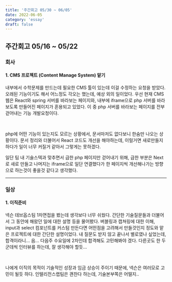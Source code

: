 ```yaml
---
title: '주간회고 05/30 ~ 06/05'
date: 2022-06-05
category: 'essay'
draft: false
---
```


## 주간회고 05/16 ~ 05/22

### 회사

#### 1. CMS 프로젝트 (Content Manage System) 맡기

내부에서 수학문제를 만드는데 필요한 CMS 툴이 있는데 이걸 수정하는 요청을 받았다. 오래된 기능이기도 해서 어느정도 각오는 했는데, 예상 외의 일이었다. 우선 현재 CMS 웹은 React와 spring 서버를 바라보는 페이지와, 내부에 iframe으로 php 서버를 바라보도록 만들어진 페이지가 혼용되고 있었다. 이 중 php 서버를 바라보는 페이지를 전부 걷어내는 기능 개발요청이다.

<br/>

php에 어떤 기능이 있는지도 모르는 상황에서, 문서마저도 없다보니 한숨만 나오는 상황이다. 문서 정리와 더불어서 React 코드도 개선을 해야하는데, 이럴거면 새로만들지 하다가 일이 너무 커질거 같아서 그렇게는 못하겠다.
<br/>

일단 팀 내 기술스텍과 맞추면서 급한 php 페이지만 걷어내기 위해, 급한 부분은 Next로 새로 만들고 나머지는 iframe으로 일단 연결했다가 한 페이지씩 개선해나가는 방향으로 하는것이 좋을것 같다고 생각했다.

---

### 일상

#### 1. 이직준비

넥슨 데브옵스팀 1차면접을 봤는데 생각보다 너무 쉬웠다. 간단한 기술질문들과 더불어서 그 동안에 해왔던 일에 대한 설명 등을 물어봤다. 버블링과 캡쳐링에 대한 이해, input과 select 컴포넌트를 커스텀 만든다면 어떤점을 고려해서 만들것인지 정도와 맡은 프로젝트에 대한 간단한 설명이었다. 내 질문도 받지 않고 끝나서 별로였나 싶었는데, 합격이라니… 음… 다음주 수요일에 2차인데 합격해도 고민해봐야 겠다. 다른곳도 한 두군데씩 인터뷰를 하는데, 잘 생각해야 할듯…

<br/>

나에게 이직의 목적이 기술적인 성장과 임금 상승이 주이기 때문에, 넥슨은 여러모로 고민이 될듯 하다. 인텔리전스랩팀은 괜찬다 하는데, 기술본부쪽은 어떨지..
